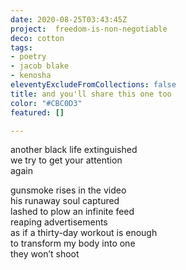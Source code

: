 ```yaml
---
date: 2020-08-25T03:43:45Z
project:  freedom-is-non-negotiable
deco: cotton
tags:
- poetry
- jacob blake
- kenosha
eleventyExcludeFromCollections: false
title: and you'll share this one too
color: "#CBC0D3"
featured: []

---
```

another black life extinguished  
we try to get your attention  
again

gunsmoke rises in the video  
his runaway soul captured  
lashed to plow an infinite feed  
reaping advertisements  
as if a thirty-day workout is enough  
to transform my body into one  
they won’t shoot